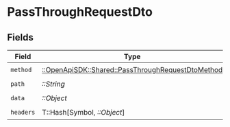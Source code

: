 # PassThroughRequestDto


## Fields

| Field                                                                                                   | Type                                                                                                    | Required                                                                                                | Description                                                                                             |
| ------------------------------------------------------------------------------------------------------- | ------------------------------------------------------------------------------------------------------- | ------------------------------------------------------------------------------------------------------- | ------------------------------------------------------------------------------------------------------- |
| `method`                                                                                                | [::OpenApiSDK::Shared::PassThroughRequestDtoMethod](../../models/shared/passthroughrequestdtomethod.md) | :heavy_check_mark:                                                                                      | N/A                                                                                                     |
| `path`                                                                                                  | *::String*                                                                                              | :heavy_check_mark:                                                                                      | N/A                                                                                                     |
| `data`                                                                                                  | *::Object*                                                                                              | :heavy_check_mark:                                                                                      | N/A                                                                                                     |
| `headers`                                                                                               | T::Hash[Symbol, *::Object*]                                                                             | :heavy_check_mark:                                                                                      | N/A                                                                                                     |
